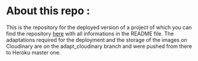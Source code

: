 # About this repo :

This is the repository for the deployed version of a project of which you can find the repository [here](https://github.com/ChristopheBouriel/SharePlace-Evolution-API.git) with all informations in the README file.
The adaptations required for the deployment and the storage of the images on Cloudinary are on the adapt_cloudinary branch and were pushed from there to Heroku master one.